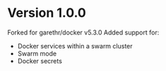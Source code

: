 # Version 1.0.0
Forked for garethr/docker v5.3.0
Added support for:
- Docker services within a swarm cluster
- Swarm mode
- Docker secrets
